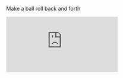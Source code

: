 Make a ball roll back and forth


![ScreenShot](https://rawgit.com/RaggedyAnn/OldMinis/master/1st%20weekly%20mini%20exercise/redBallBackAndForth/index.html)
